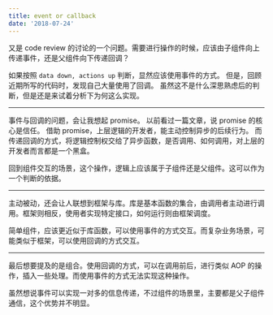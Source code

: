 ```yaml
---
title: event or callback
date: '2018-07-24'
---
```


又是 code review 的讨论的一个问题。需要进行操作的时候，应该由子组件向上传递事件，还是父组件向下传递回调？

如果按照 `data down, actions up` 判断，显然应该使用事件的方式。
但是，回顾近期所写的代码时，发现自己大量使用了回调。
虽然这不是什么深思熟虑后的判断，但是还是来试着分析下为何这么实现。

---

事件与回调的问题，会让我想起 promise。
以前看过一篇文章，说 promise 的核心是信任。
借助 promise，上层逻辑的开发者，能主动控制异步的后续行为。
而传递回调的方式，将逻辑控制权交给了异步函数，是否调用、如何调用，对上层的开发者而言都是一个黑盒。

回到组件交互的场景，这个操作，逻辑上应该属于子组件还是父组件。这可以作为一个判断的依据。

---

主动被动，还会让人联想到框架与库。库是基本函数的集合，由调用者主动进行调用。框架则相反，使用者实现特定接口，如何运行则由框架调度。

简单组件，应该更近似于库函数，可以使用事件的方式交互。而复杂业务场景，可能类似于框架，可以使用回调的方式交互。

---

最后想要提及的是组合。使用回调的方式，可以在调用前后，进行类似 AOP 的操作，插入一些处理。而使用事件的方式无法实现这种操作。

虽然想说事件可以实现一对多的信息传递，不过组件的场景里，主要都是父子组件通信，这个优势并不明显。
